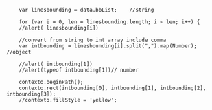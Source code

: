 
        var linesbounding = data.bbList;    //string

        for (var i = 0, len = linesbounding.length; i < len; i++) {
        //alert( linesbounding[i])

        //convert from string to int array include comma
        var intbounding = linesbounding[i].split(",").map(Number);   //object

        //alert( intbounding[1])
        //alert(typeof intbounding[1])// number

        contexto.beginPath();
        contexto.rect(intbounding[0], intbounding[1], intbounding[2], intbounding[3]);
        //contexto.fillStyle = 'yellow';

